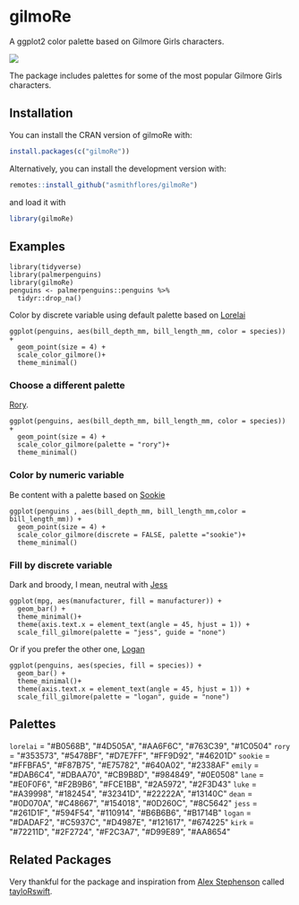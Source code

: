 # gilmoRe

A ggplot2 color palette based on Gilmore Girls characters. 

![](https://cdn.mos.cms.futurecdn.net/GixLuSSC7dLrJnAMydCnBT-1200-80.jpg)

The package includes palettes for some of the most popular Gilmore Girls characters. 

## Installation

You can install the CRAN version of gilmoRe with:

``` r
install.packages(c("gilmoRe"))
```

Alternatively, you can install the development version with: 

``` r
remotes::install_github("asmithflores/gilmoRe")
```

and load it with 

```r
library(gilmoRe)
```

## Examples

```{r libraries, warning = FALSE, message=FALSE, echo=FALSE}
library(tidyverse)
library(palmerpenguins)
library(gilmoRe)
penguins <- palmerpenguins::penguins %>% 
  tidyr::drop_na()
```


Color by discrete variable using default palette based on [Lorelai](https://static1.srcdn.com/wordpress/wp-content/uploads/2019/11/Lorelai-Gilmore-Outfit.jpg?q=50&fit=crop&w=963&h=481&dpr=1.5)

```{r example-default}
ggplot(penguins, aes(bill_depth_mm, bill_length_mm, color = species)) +
  geom_point(size = 4) +
  scale_color_gilmore()+
  theme_minimal()
```


### Choose a different palette 

[Rory](https://images.squarespace-cdn.com/content/v1/540cd7e4e4b0b83340ad9dd8/1479311788185-1OYUKGGZ3TV2K4BKZ6NL/pasted+image+0.png). 

```{r example-palette}
ggplot(penguins, aes(bill_depth_mm, bill_length_mm, color = species)) +
  geom_point(size = 4) +
  scale_color_gilmore(palette = "rory")+
  theme_minimal()
```


### Color by numeric variable 

Be content with a palette based on [Sookie](https://static.onecms.io/wp-content/uploads/sites/6/2015/10/gilmore-girls-melissa-mccarthy-01.jpg)

```{r color-numeric}
ggplot(penguins , aes(bill_depth_mm, bill_length_mm,color = bill_length_mm)) +
  geom_point(size = 4) +
  scale_color_gilmore(discrete = FALSE, palette ="sookie")+
  theme_minimal()
```

### Fill by discrete variable

Dark and broody, I mean, neutral with [Jess](https://epicpew.com/wp-content/uploads/2016/11/jess-mariano.jpg)
```{r example-fill}
ggplot(mpg, aes(manufacturer, fill = manufacturer)) +
  geom_bar() +
  theme_minimal()+
  theme(axis.text.x = element_text(angle = 45, hjust = 1)) +
  scale_fill_gilmore(palette = "jess", guide = "none")
```

Or if you prefer the other one, [Logan](https://static.onecms.io/wp-content/uploads/sites/6/2016/02/gg520-0159.jpg)

```{r example-fill2}
ggplot(penguins, aes(species, fill = species)) +
  geom_bar() +
  theme_minimal()+
  theme(axis.text.x = element_text(angle = 45, hjust = 1)) +
  scale_fill_gilmore(palette = "logan", guide = "none")
```

## Palettes 

`lorelai` = "#B0568B", "#4D505A", "#AA6F6C", "#763C39", "#1C0504"
`rory` = "#353573", "#5478BF", "#D7E7FF", "#FF9D92", "#46201D"
`sookie` = "#FFBFA5", "#F87B75", "#E75782", "#640A02", "#2338AF"
`emily` = "#DAB6C4", "#DBAA70", "#CB9B8D", "#984849", "#0E0508"
`lane` = "#E0F0F6", "#F2B9B6", "#FCE1BB", "#2A5972", "#2F3D43"
`luke` = "#A39998", "#182454", "#32341D", "#22222A", "#13140C"
`dean` = "#0D070A", "#C48667", "#154018", "#0D260C", "#8C5642"
`jess` = "#261D1F", "#594F54", "#110914", "#B6B6B6", "#B1714B"
`logan` = "#DADAF2", "#C5937C", "#D4987E", "#121617", "#674225"
`kirk` = "#72211D", "#2F2724", "#F2C3A7", "#D99E89", "#AA8654"

## Related Packages 

Very thankful for the package and inspiration from [Alex Stephenson](https://github.com/asteves) called [tayloRswift](https://github.com/asteves/tayloRswift). 

